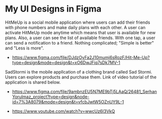 # My UI Designs in Figma
HitMeUp is a social mobile application where users can add their friends with phone numbers and make daily plans with each other. A user can activate HitMeUp mode anytime which means that user is available for new plans. Also, a user can see the list of available friends. With one tap, a user can send a notification to a friend. Nothing complicated; "Simple is better" and "Less is more".
* https://www.figma.com/file/DJdzOyFa2J10mumj6sRozF/Hit-Me-Up?type=design&mode=design&t=xO6DwJFiq7sDk7MV-1

SadStormi is the mobile appllcation of a clothing brand called Sad Stormi. Users can explore products and purchase them. Link of video tutorial of the application is shared below.
* https://www.figma.com/file/9ambnzEU5N7ME9bTj5LAaQ/26481_SerhanYorulmaz_project?type=design&node-id=7%3A8079&mode=design&t=vfcbJwtW5OZnUY9L-1

* https://www.youtube.com/watch?v=wwcUz6I3VkQ
